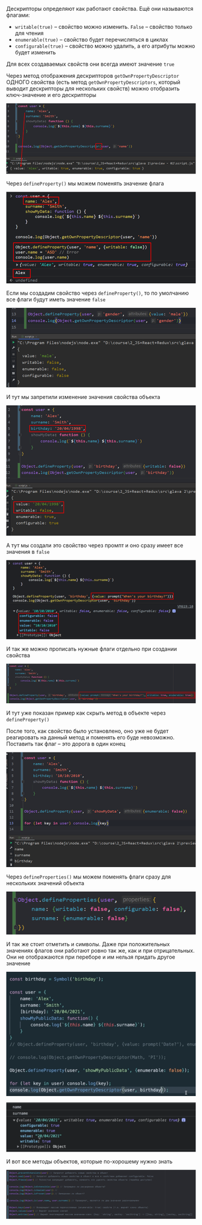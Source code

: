 
Дескрипторы определяют как работают свойства. Ещё они называются флагами:

- `writable(true)` – свойство можно изменить. `False` – свойство только для чтения
- `enumerable(true)` – свойство будет перечисляться в циклах
- `configurable(true)` – свойство можно удалить, а его атрибуты можно будет изменить

Для всех создаваемых свойств они всегда имеют значение `true`

Через метод отображения дескрипторов `getOwnPropertyDescriptor` ОДНОГО свойства (есть метод `getOwnPropertyDescriptors`, который выводит дескрипторы для нескольких свойств) можно отобразить ключ-значение и его дескрипторы

![](_png/b190a3113f8a422d3026b23f8c13b766.png)

Через `defineProperty()` мы можем поменять значение флага

![](_png/f8237677173306294e2bcf3c8a901086.png)

Если мы создадим свойство через `defineProperty()`, то по умолчанию все флаги будут иметь значение `false`

![](_png/bec09323688948ee206358be89d6d927.png)

И тут мы запретили изменение значения свойства объекта

![](_png/0a91df07257a2b98e0e616cc64201a4d.png)

А тут мы создали это свойство через промпт и оно сразу имеет все значения в `false`

![](_png/df420124c7f049548e4be409d7f63a78.png)

И так же можно прописать нужные флаги отдельно при создании свойства

![](_png/cb2931e91ead9e3d14a2351b97d76329.png)

И тут уже показан пример как скрыть метод в объекте через `defineProperty()`

После того, как свойство было установлено, оно уже не будет реагировать на данный метод и поменять его буде невозможно. Поставить так флаг – это дорога в один конец

![](_png/9a0c5360754c5e8e43aab69d5eb29e23.png)

Через `defineProperties()` мы можем поменять флаги сразу для нескольких значений объекта

![](_png/c9b3b636923b3a22eb378b70a939cbe8.png)

И так же стоит отметить и символы. Даже при положительных значениях флагов они работают ровно так же, как и при отрицательных. Они не отображаются при переборе и им нельзя придать другое значение

![](_png/0cf754ec0d1b73ba586becdcff9149b3.png)

![](_png/18b7f4edc20a5971dcf4e222020f80ea.png)

И вот все методы объектов, которые по-хорошему нужно знать

![](_png/5129a930e78c57555a3a435a33387495.png)